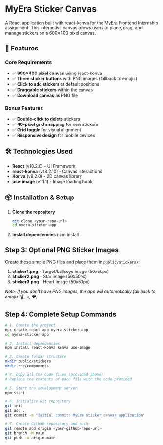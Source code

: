 # MyEra Sticker Canvas

A React application built with react-konva for the MyEra Frontend Internship assignment. This interactive canvas allows users to place, drag, and manage stickers on a 600×400 pixel canvas.

## 🚀 Features

### Core Requirements
- ✅ **600×400 pixel canvas** using react-konva
- ✅ **Three sticker buttons** with PNG images (fallback to emojis)
- ✅ **Click to add stickers** at default positions
- ✅ **Draggable stickers** within the canvas
- ✅ **Download canvas** as PNG file

### Bonus Features
- ✅ **Double-click to delete** stickers
- ✅ **40-pixel grid snapping** for new stickers
- ✅ **Grid toggle** for visual alignment
- ✅ **Responsive design** for mobile devices

## 🛠️ Technologies Used

- **React** (v18.2.0) - UI Framework
- **react-konva** (v18.2.10) - Canvas interactions
- **Konva** (v9.2.0) - 2D canvas library
- **use-image** (v1.1.1) - Image loading hook

## 📦 Installation & Setup

1. **Clone the repository**
   ```bash
   git clone <your-repo-url>
   cd myera-sticker-app

2. **Install dependencies**
   npm install

## Step 3: Optional PNG Sticker Images

Create these simple PNG files and place them in `public/stickers/`:

1. **sticker1.png** - Target/bullseye image (50x50px)
2. **sticker2.png** - Star image (50x50px)  
3. **sticker3.png** - Heart image (50x50px)

*Note: If you don't have PNG images, the app will automatically fall back to emojis (🎯, ⭐, ❤️)*

## Step 4: Complete Setup Commands

```bash
# 1. Create the project
npx create-react-app myera-sticker-app
cd myera-sticker-app

# 2. Install dependencies
npm install react-konva konva use-image

# 3. Create folder structure
mkdir public/stickers
mkdir src/components

# 4. Copy all the code files (provided above)
# Replace the contents of each file with the code provided

# 5. Start the development server
npm start

# 6. Initialize Git repository
git init
git add .
git commit -m "Initial commit: MyEra sticker canvas application"

# 7. Create GitHub repository and push
git remote add origin <your-github-repo-url>
git branch -M main
git push -u origin main